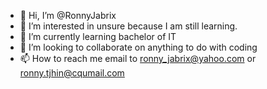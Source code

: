 - 👋 Hi, I’m @RonnyJabrix
- 👀 I’m interested in unsure because I am still learning.
- 🌱 I’m currently learning bachelor of IT
- 💞️ I’m looking to collaborate on anything to do with coding
- 📫 How to reach me email to ronny_jabrix@yahoo.com or ronny.tjhin@cqumail.com

<!---
RonnyJabrix/RonnyJabrix is a ✨ special ✨ repository because its `README.md` (this file) appears on your GitHub profile.
You can click the Preview link to take a look at your changes.
--->
